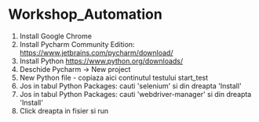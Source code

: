 # Workshop_Automation

1. Install Google Chrome 
2. Install Pycharm Community Edition: https://www.jetbrains.com/pycharm/download/ 
3. Install Python https://www.python.org/downloads/ 
4. Deschide Pycharm -> New project
5. New Python file - copiaza aici continutul testului start_test  
6. Jos in tabul Python Packages: cauti 'selenium' si din dreapta 'Install'
7. Jos in tabul Python Packages: cauti 'webdriver-manager' si din dreapta 'Install'
8. Click dreapta in fisier si run 

